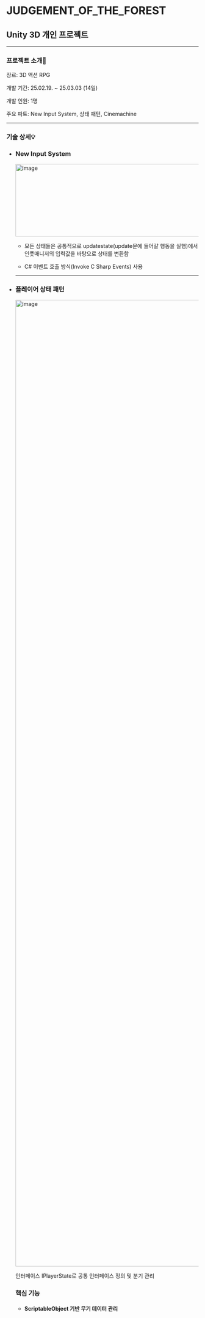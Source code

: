 # JUDGEMENT_OF_THE_FOREST
## Unity 3D 개인 프로젝트

------

### 프로젝트 소개📌

장르: 3D 액션 RPG

개발 기간: 25.02.19. ~ 25.03.03 (14일)

개발 인원: 1명

주요 파트: New Input System, 상태 패턴, Cinemachine

------

### 기술 상세💡

+ ### New Input System

  <img width="550" height="190" alt="image" src="https://github.com/user-attachments/assets/ed8954a1-8f18-46ad-9dad-ab2703e8e7bc" />

   + 모든 상태들은 공통적으로 updatestate(update문에 들어갈 행동을 실행)에서 인풋매니저의 입력값을 바탕으로 상태를 변환함
   
   + C# 이벤트 호출 방식(Invoke C Sharp Events) 사용
 
  ------------

+ ### 플레이어 상태 패턴

  <img width="4408" height="2532" alt="image" src="https://github.com/user-attachments/assets/c2738240-52ed-4a01-8bd4-7a4458f6de6c" />

  인터페이스 IPlayerState로 공통 인터페이스 정의 및 분기 관리
 
    ### 핵심 기능

     + #### ScriptableObject 기반 무기 데이터 관리
     
